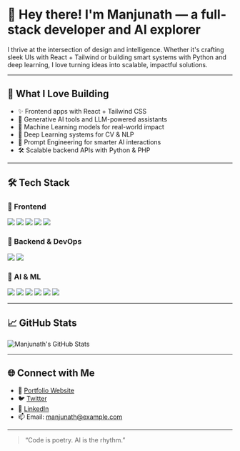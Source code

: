 # 👋 Hey there! I'm **Manjunath** — a full-stack developer and AI explorer

I thrive at the intersection of design and intelligence. Whether it's crafting sleek UIs with React + Tailwind or building smart systems with Python and deep learning, I love turning ideas into scalable, impactful solutions.

---

## 🧠 What I Love Building
- ✨ Frontend apps with React + Tailwind CSS
- 🤖 Generative AI tools and LLM-powered assistants
- 🧠 Machine Learning models for real-world impact
- 🧠 Deep Learning systems for CV & NLP
- 🧠 Prompt Engineering for smarter AI interactions
- 🛠️ Scalable backend APIs with Python & PHP

---

## 🛠️ Tech Stack

### 🎨 Frontend
<p align="left">
  <img src="https://img.shields.io/badge/HTML5-E34F26?style=for-the-badge&logo=html5&logoColor=white" />
  <img src="https://img.shields.io/badge/CSS3-1572B6?style=for-the-badge&logo=css3&logoColor=white" />
  <img src="https://img.shields.io/badge/JavaScript-F7DF1E?style=for-the-badge&logo=javascript&logoColor=black" />
  <img src="https://img.shields.io/badge/React-61DAFB?style=for-the-badge&logo=react&logoColor=black" />
  <img src="https://img.shields.io/badge/Tailwind_CSS-38B2AC?style=for-the-badge&logo=tailwind-css&logoColor=white" />
</p>

### 🧪 Backend & DevOps
<p align="left">
  <img src="https://img.shields.io/badge/PHP-777BB4?style=for-the-badge&logo=php&logoColor=white" />
  <img src="https://img.shields.io/badge/Python-3776AB?style=for-the-badge&logo=python&logoColor=white" />
</p>

### 🤖 AI & ML
<p align="left">
  <img src="https://img.shields.io/badge/Machine_Learning-FF6F00?style=for-the-badge&logo=mlflow&logoColor=white" />
  <img src="https://img.shields.io/badge/Deep_Learning-EE4C2C?style=for-the-badge&logo=pytorch&logoColor=white" />
  <img src="https://img.shields.io/badge/Computer_Vision-0B3D91?style=for-the-badge&logo=opencv&logoColor=white" />
  <img src="https://img.shields.io/badge/NLP-1F425F?style=for-the-badge&logo=google&logoColor=white" />
  <img src="https://img.shields.io/badge/Generative_AI-005571?style=for-the-badge&logo=openai&logoColor=white" />
  <img src="https://img.shields.io/badge/Prompt_Engineering-FF4500?style=for-the-badge&logo=openai&logoColor=white" />
</p>

---

## 📈 GitHub Stats
![Manjunath's GitHub Stats](https://github-readme-stats.vercel.app/api?username=manjunath-dev&show_icons=true&theme=radical)

---

## 🌐 Connect with Me
- 💼 [Portfolio Website](#)
- 🐦 [Twitter](https://www.linkedin.com/in/manjunath-gavandi?utm_source=share&utm_campaign=share_via&utm_content=profile&utm_medium=android_app)
- 💬 [LinkedIn](#)
- 📫 Email: manjunath@example.com

---

> “Code is poetry. AI is the rhythm.”
